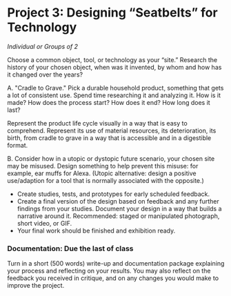 # Project 3: Designing “Seatbelts” for Technology 

_Individual or Groups of 2_

Choose a common object, tool, or technology as your “site.” Research the history of your chosen object, when was it invented, by whom and how has it changed over the years? 

A. "Cradle to Grave." Pick a durable household product, something that gets a lot of consistent use. Spend time researching it and analyzing it. How is it made? How does the process start? How does it end? How long does it last? 

Represent the product life cycle visually in a way that is easy to comprehend. Represent its use of material resources, its deterioration, its birth, from cradle to grave in a way that is accessible and in a digestible format. 

B. Consider how in a utopic or dystopic future scenario, your chosen site may be misused. Design something to help prevent this misuse: for example, ear muffs for Alexa. (Utopic alternative: design a positive use/adaption for a tool that is normally associated with the opposite.) 
* Create studies, tests, and prototypes for early scheduled feedback. 
* Create a final version of the design based on feedback and any further findings from your studies. Document your design in a way that builds a narrative around it. Recommended: staged or manipulated photograph, short video, or GIF.
* Your final work should be finished and exhibition ready.

### Documentation: Due the last of class 

Turn in a short (500 words) write-up and documentation package explaining your process and reflecting on your results. You may also reflect on the feedback you received in critique, and on any changes you would make to improve the project. 
